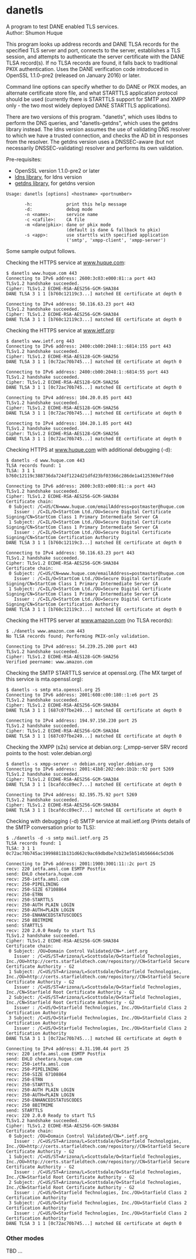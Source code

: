 # danetls

A program to test DANE enabled TLS services.  
Author: Shumon Huque  

This program looks up address records and DANE TLSA records for the 
specified TLS server and port, connects to the server, establishes a 
TLS session, and attempts to authenticate the server certificate with 
the DANE TLSA record(s). If no TLSA records are found, it falls back 
to traditional PKIX authentication. Uses the DANE verification code 
introduced in OpenSSL 1.1.0-pre2 (released on January 2016) or later.

Command line options can specify whether to do DANE or PKIX modes,
an alternate certificate store file, and what STARTTLS application
protocol should be used (currently there is STARTTLS support for SMTP
and XMPP only - the two most widely deployed DANE STARTTLS applications).

There are two versions of this program. "danetls", which uses libdns 
to perform the DNS queries, and "danetls-getdns", which uses the 
getdns library instead. The ldns version assumes the use of validating 
DNS resolver to which we have a trusted connection, and checks the 
AD bit in responses from the resolver. The getdns version uses a 
DNSSEC-aware (but not necessarily DNSSEC-validating) resolver and 
performs its own validation.

Pre-requisites:  
- OpenSSL version 1.1.0-pre2 or later
- [ldns library](http://www.nlnetlabs.nl/projects/ldns/), for ldns version
- [getdns library](http://getdnsapi.net/), for getdns version

```
Usage: danetls [options] <hostname> <portnumber>

       -h:             print this help message
       -d:             debug mode
       -n <name>:      service name
       -c <cafile>:    CA file
       -m <dane|pkix>: dane or pkix mode
                       (default is dane & fallback to pkix)
       -s <app>:       use starttls with specified application
                       ('smtp', 'xmpp-client', 'xmpp-server')
```

Some sample output follows.

Checking the HTTPS service at www.huque.com:
```
$ danetls www.huque.com 443
Connecting to IPv6 address: 2600:3c03:e000:81::a port 443
TLSv1.2 handshake succeeded.
Cipher: TLSv1.2 ECDHE-RSA-AES256-GCM-SHA384
DANE TLSA 3 1 1 [b760c12119c3...] matched EE certificate at depth 0

Connecting to IPv4 address: 50.116.63.23 port 443
TLSv1.2 handshake succeeded.
Cipher: TLSv1.2 ECDHE-RSA-AES256-GCM-SHA384
DANE TLSA 3 1 1 [b760c12119c3...] matched EE certificate at depth 0
```

Checking the HTTPS service at www.ietf.org:
```
$ danetls www.ietf.org 443
Connecting to IPv6 address: 2400:cb00:2048:1::6814:155 port 443
TLSv1.2 handshake succeeded.
Cipher: TLSv1.2 ECDHE-RSA-AES128-GCM-SHA256
DANE TLSA 3 1 1 [0c72ac70b745...] matched EE certificate at depth 0

Connecting to IPv6 address: 2400:cb00:2048:1::6814:55 port 443
TLSv1.2 handshake succeeded.
Cipher: TLSv1.2 ECDHE-RSA-AES128-GCM-SHA256
DANE TLSA 3 1 1 [0c72ac70b745...] matched EE certificate at depth 0

Connecting to IPv4 address: 104.20.0.85 port 443
TLSv1.2 handshake succeeded.
Cipher: TLSv1.2 ECDHE-RSA-AES128-GCM-SHA256
DANE TLSA 3 1 1 [0c72ac70b745...] matched EE certificate at depth 0

Connecting to IPv4 address: 104.20.1.85 port 443
TLSv1.2 handshake succeeded.
Cipher: TLSv1.2 ECDHE-RSA-AES128-GCM-SHA256
DANE TLSA 3 1 1 [0c72ac70b745...] matched EE certificate at depth 0
```

Checking HTTPS at www.huque.com with additional debugging (-d):
```
$ danetls -d www.huque.com 443
TLSA records found: 1
TLSA: 3 1 1 b760c12119c388736da724df1224d21dfd23bf03366c286de1a4125369ef7de0

Connecting to IPv6 address: 2600:3c03:e000:81::a port 443
TLSv1.2 handshake succeeded.
Cipher: TLSv1.2 ECDHE-RSA-AES256-GCM-SHA384
Certificate chain:
 0 Subject: /C=US/CN=www.huque.com/emailAddress=postmaster@huque.com
   Issuer : /C=IL/O=StartCom Ltd./OU=Secure Digital Certificate Signing/CN=StartCom Class 1 Primary Intermediate Server CA
 1 Subject: /C=IL/O=StartCom Ltd./OU=Secure Digital Certificate Signing/CN=StartCom Class 1 Primary Intermediate Server CA
   Issuer : /C=IL/O=StartCom Ltd./OU=Secure Digital Certificate Signing/CN=StartCom Certification Authority
DANE TLSA 3 1 1 [b760c12119c3...] matched EE certificate at depth 0

Connecting to IPv4 address: 50.116.63.23 port 443
TLSv1.2 handshake succeeded.
Cipher: TLSv1.2 ECDHE-RSA-AES256-GCM-SHA384
Certificate chain:
 0 Subject: /C=US/CN=www.huque.com/emailAddress=postmaster@huque.com
   Issuer : /C=IL/O=StartCom Ltd./OU=Secure Digital Certificate Signing/CN=StartCom Class 1 Primary Intermediate Server CA
 1 Subject: /C=IL/O=StartCom Ltd./OU=Secure Digital Certificate Signing/CN=StartCom Class 1 Primary Intermediate Server CA
   Issuer : /C=IL/O=StartCom Ltd./OU=Secure Digital Certificate Signing/CN=StartCom Certification Authority
DANE TLSA 3 1 1 [b760c12119c3...] matched EE certificate at depth 0
```

Checking the HTTPS server at www.amazon.com (no TLSA records):
```
$ ./danetls www.amazon.com 443
No TLSA records found; Performing PKIX-only validation.

Connecting to IPv4 address: 54.239.25.200 port 443
TLSv1.2 handshake succeeded.
Cipher: TLSv1.2 ECDHE-RSA-AES128-GCM-SHA256
Verified peername: www.amazon.com
```

Checking the SMTP STARTTLS service at openssl.org. (The MX target
of this service is mta.openssl.org):
```
$ danetls -s smtp mta.openssl.org 25
Connecting to IPv6 address: 2001:608:c00:180::1:e6 port 25
TLSv1.2 handshake succeeded.
Cipher: TLSv1.2 ECDHE-RSA-AES256-GCM-SHA384
DANE TLSA 3 1 1 [687c07fbe249...] matched EE certificate at depth 0

Connecting to IPv4 address: 194.97.150.230 port 25
TLSv1.2 handshake succeeded.
Cipher: TLSv1.2 ECDHE-RSA-AES256-GCM-SHA384
DANE TLSA 3 1 1 [687c07fbe249...] matched EE certificate at depth 0
```

Checking the XMPP (s2s) service at debian.org:
(_xmpp-server SRV record points to the host: voler.debian.org)
```
$ danetls -s xmpp-server -n debian.org vogler.debian.org
Connecting to IPv6 address: 2001:41b8:202:deb:1b1b::92 port 5269
TLSv1.2 handshake succeeded.
Cipher: TLSv1.2 ECDHE-RSA-AES256-GCM-SHA384
DANE TLSA 3 1 1 [bcafdcc89ec7...] matched EE certificate at depth 0

Connecting to IPv4 address: 82.195.75.92 port 5269
TLSv1.2 handshake succeeded.
Cipher: TLSv1.2 ECDHE-RSA-AES256-GCM-SHA384
DANE TLSA 3 1 1 [bcafdcc89ec7...] matched EE certificate at depth 0
```

Checking with debugging (-d) SMTP service at mail.ietf.org
(Prints details of the SMTP conversation prior to TLS):
```
$ ./danetls -d -s smtp mail.ietf.org 25
TLSA records found: 1
TLSA: 3 1 1 0c72ac70b745ac19998811b131d662c9ac69dbdbe7cb23e5b514b56664c5d3d6

Connecting to IPv6 address: 2001:1900:3001:11::2c port 25
recv: 220 ietfa.amsl.com ESMTP Postfix
send: EHLO cheetara.huque.com
recv: 250-ietfa.amsl.com
recv: 250-PIPELINING
recv: 250-SIZE 67108864
recv: 250-ETRN
recv: 250-STARTTLS
recv: 250-AUTH PLAIN LOGIN
recv: 250-AUTH=PLAIN LOGIN
recv: 250-ENHANCEDSTATUSCODES
recv: 250 8BITMIME
send: STARTTLS
recv: 220 2.0.0 Ready to start TLS
TLSv1.2 handshake succeeded.
Cipher: TLSv1.2 ECDHE-RSA-AES256-GCM-SHA384
Certificate chain:
 0 Subject: /OU=Domain Control Validated/CN=*.ietf.org
   Issuer : /C=US/ST=Arizona/L=Scottsdale/O=Starfield Technologies, Inc./OU=http://certs.starfieldtech.com/repository//CN=Starfield Secure Certificate Authority - G2
 1 Subject: /C=US/ST=Arizona/L=Scottsdale/O=Starfield Technologies, Inc./OU=http://certs.starfieldtech.com/repository//CN=Starfield Secure Certificate Authority - G2
   Issuer : /C=US/ST=Arizona/L=Scottsdale/O=Starfield Technologies, Inc./CN=Starfield Root Certificate Authority - G2
 2 Subject: /C=US/ST=Arizona/L=Scottsdale/O=Starfield Technologies, Inc./CN=Starfield Root Certificate Authority - G2
   Issuer : /C=US/O=Starfield Technologies, Inc./OU=Starfield Class 2 Certification Authority
 3 Subject: /C=US/O=Starfield Technologies, Inc./OU=Starfield Class 2 Certification Authority
   Issuer : /C=US/O=Starfield Technologies, Inc./OU=Starfield Class 2 Certification Authority
DANE TLSA 3 1 1 [0c72ac70b745...] matched EE certificate at depth 0

Connecting to IPv4 address: 4.31.198.44 port 25
recv: 220 ietfa.amsl.com ESMTP Postfix
send: EHLO cheetara.huque.com
recv: 250-ietfa.amsl.com
recv: 250-PIPELINING
recv: 250-SIZE 67108864
recv: 250-ETRN
recv: 250-STARTTLS
recv: 250-AUTH PLAIN LOGIN
recv: 250-AUTH=PLAIN LOGIN
recv: 250-ENHANCEDSTATUSCODES
recv: 250 8BITMIME
send: STARTTLS
recv: 220 2.0.0 Ready to start TLS
TLSv1.2 handshake succeeded.
Cipher: TLSv1.2 ECDHE-RSA-AES256-GCM-SHA384
Certificate chain:
 0 Subject: /OU=Domain Control Validated/CN=*.ietf.org
   Issuer : /C=US/ST=Arizona/L=Scottsdale/O=Starfield Technologies, Inc./OU=http://certs.starfieldtech.com/repository//CN=Starfield Secure Certificate Authority - G2
 1 Subject: /C=US/ST=Arizona/L=Scottsdale/O=Starfield Technologies, Inc./OU=http://certs.starfieldtech.com/repository//CN=Starfield Secure Certificate Authority - G2
   Issuer : /C=US/ST=Arizona/L=Scottsdale/O=Starfield Technologies, Inc./CN=Starfield Root Certificate Authority - G2
 2 Subject: /C=US/ST=Arizona/L=Scottsdale/O=Starfield Technologies, Inc./CN=Starfield Root Certificate Authority - G2
   Issuer : /C=US/O=Starfield Technologies, Inc./OU=Starfield Class 2 Certification Authority
 3 Subject: /C=US/O=Starfield Technologies, Inc./OU=Starfield Class 2 Certification Authority
   Issuer : /C=US/O=Starfield Technologies, Inc./OU=Starfield Class 2 Certification Authority
DANE TLSA 3 1 1 [0c72ac70b745...] matched EE certificate at depth 0
```

### Other modes

TBD ...



